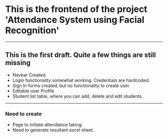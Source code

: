# This is the frontend of the project 'Attendance System using Facial Recognition'

---

## This is the first draft. Quite a few things are still missing

- Navbar Created.
- Login functionality somewhat working. Credentials are hardcoded.
- Sign In forms created, but no functionality to create user.
- Editable user Profile
- Student list table, where you can add, delete and edit students.

---

### Need to create

- Page to initiate attendance taking.
- Need to generate resultant excel sheet.
